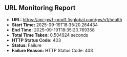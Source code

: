## URL Monitoring Report

- **URL:** https://api-gw1-prod1.fisglobal.com/gw/v1/health
- **Start Time:** 2025-09-19T18:35:20.264434
- **End Time:** 2025-09-19T18:35:20.769358
- **Total Time Taken:** 0.504924 seconds
- **HTTP Status Code:** 403
- **Status:** Failure
- **Failure Reason:** HTTP Status Code: 403
